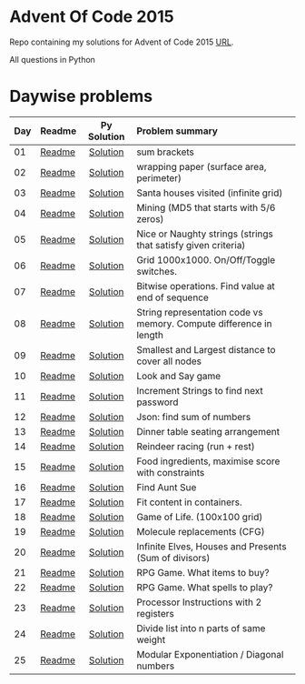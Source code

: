 # Advent Of Code 2015

Repo containing my solutions for Advent of Code 2015 [URL](https://adventofcode.com/2015). 

All questions in Python

# Daywise problems


Day  | Readme                       | Py Solution                          | Problem summary
:--- | :-------                     | :-----------------------------------:| :---------------
01   | [Readme](./Day01/readme.md)  | [Solution](./Day01/d1_solution.py)   | sum brackets
02   | [Readme](./Day02/readme.md)  | [Solution](./Day02/d2_solution.py)   | wrapping paper (surface area, perimeter)
03   | [Readme](./Day03/readme.md)  | [Solution](./Day03/d3_solution.py)   | Santa houses visited (infinite grid)
04   | [Readme](./Day04/readme.md)  | [Solution](./Day04/d4_solution.py)   | Mining (MD5 that starts with 5/6 zeros)
05   | [Readme](./Day05/readme.md)  | [Solution](./Day05/d5_solution.py)   | Nice or Naughty strings (strings that satisfy given criteria)
06   | [Readme](./Day06/readme.md)  | [Solution](./Day06/d6_solution.py)   | Grid 1000x1000. On/Off/Toggle switches. 
07   | [Readme](./Day07/readme.md)  | [Solution](./Day07/d7_solution.py)   | Bitwise operations. Find value at end of sequence
08   | [Readme](./Day08/readme.md)  | [Solution](./Day08/d8_solution.py)   | String representation code vs memory. Compute difference in length
09   | [Readme](./Day09/readme.md)  | [Solution](./Day09/d9_solution.py)   | Smallest and Largest distance to cover all nodes
10   | [Readme](./Day10/readme.md)  | [Solution](./Day10/d10_solution.py)  | Look and Say game
11   | [Readme](./Day11/readme.md)  | [Solution](./Day11/d11_solution.py)  | Increment Strings to find next password
12   | [Readme](./Day12/readme.md)  | [Solution](./Day12/d12_solution.py)  | Json: find sum of numbers
13   | [Readme](./Day13/readme.md)  | [Solution](./Day13/d13_solution.py)  | Dinner table seating arrangement
14   | [Readme](./Day14/readme.md)  | [Solution](./Day14/d14_solution.py)  | Reindeer racing (run + rest)
15   | [Readme](./Day15/readme.md)  | [Solution](./Day15/d15_solution.py)  | Food ingredients, maximise score with constraints
16   | [Readme](./Day16/readme.md)  | [Solution](./Day16/d16_solution.py)  | Find Aunt Sue 
17   | [Readme](./Day17/readme.md)  | [Solution](./Day17/d17_solution.py)  | Fit content in containers. 
18   | [Readme](./Day18/readme.md)  | [Solution](./Day18/d18_solution.py)  | Game of Life. (100x100 grid)
19   | [Readme](./Day19/readme.md)  | [Solution](./Day19/d19_solution.py)  | Molecule replacements (CFG)
20   | [Readme](./Day20/readme.md)  | [Solution](./Day20/d20_solution.py)  | Infinite Elves, Houses and Presents (Sum of divisors)
21   | [Readme](./Day21/readme.md)  | [Solution](./Day21/d21_solution.py)  | RPG Game. What items to buy?
22   | [Readme](./Day22/readme.md)  | [Solution](./Day22/d22_path_find.py) | RPG Game. What spells to play?
23   | [Readme](./Day23/readme.md)  | [Solution](./Day23/d23_solution.py)  | Processor Instructions with 2 registers
24   | [Readme](./Day24/readme.md)  | [Solution](./Day24/d24_solution.py)  | Divide list into n parts of same weight
25   | [Readme](./Day25/readme.md)  | [Solution](./Day25/d25_solution.py)  | Modular Exponentiation / Diagonal numbers
